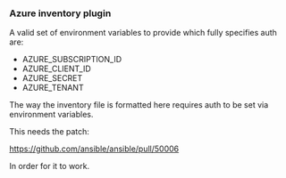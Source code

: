 ### Azure inventory plugin

A valid set of environment variables to provide which fully specifies
auth are:

 - AZURE_SUBSCRIPTION_ID
 - AZURE_CLIENT_ID
 - AZURE_SECRET
 - AZURE_TENANT

The way the inventory file is formatted here requires auth to be
set via environment variables.

This needs the patch:

https://github.com/ansible/ansible/pull/50006

In order for it to work.

